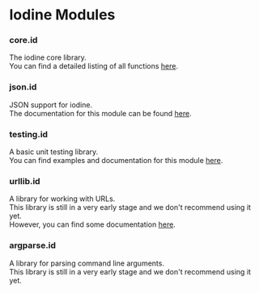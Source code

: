 # Iodine Modules

### core.id
The iodine core library.  
You can find a detailed listing of all functions [here](../../docs/core.md).

### json.id
JSON support for iodine.  
The documentation for this module can be found [here](../../docs/json.md).

### testing.id
A basic unit testing library.  
You can find examples and documentation for this module [here](../../docs/testing.md).

### urllib.id
A library for working with URLs.  
This library is still in a very early stage and we don't recommend using it yet.  
However, you can find some documentation [here](../../docs/urllib.md).

### argparse.id
A library for parsing command line arguments.  
This library is still in a very early stage and we don't recommend using it yet.  
